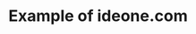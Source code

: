 # Example of ideone.com


<script src="https://ideone.com/e.js/7MKrWm" type="text/javascript" ></script>